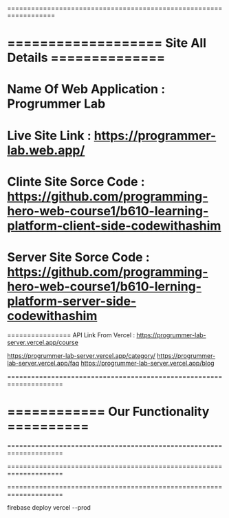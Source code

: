 ==================================================================

# =================== Site All Details ==============

# Name Of Web Application : Progrummer Lab

# Live Site Link : https://programmer-lab.web.app/

# Clinte Site Sorce Code : https://github.com/programming-hero-web-course1/b610-learning-platform-client-side-codewithashim

# Server Site Sorce Code : https://github.com/programming-hero-web-course1/b610-lerning-platform-server-side-codewithashim

================
API Link From Vercel : https://progrummer-lab-server.vercel.app/course

https://progrummer-lab-server.vercel.app/category/
https://progrummer-lab-server.vercel.app/faq
https://progrummer-lab-server.vercel.app/blog

====================================================================

# ============ Our Functionality ==========

====================================================================

====================================================================

====================================================================

firebase deploy
vercel --prod